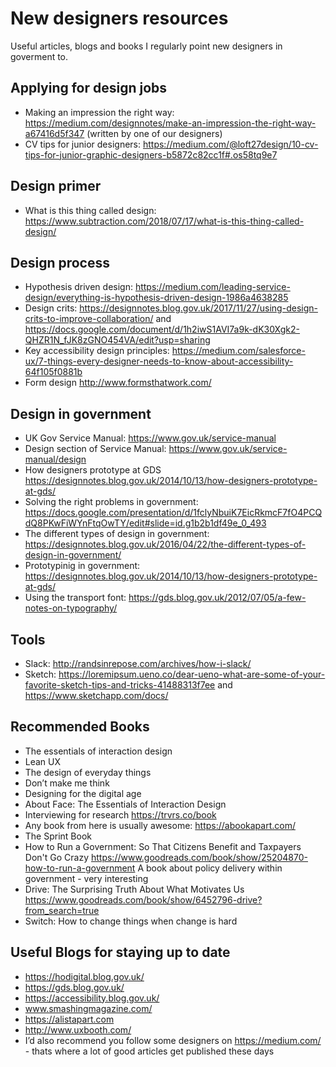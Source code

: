 # New designers resources

Useful articles, blogs and books I regularly point new designers in goverment to.

## Applying for design jobs

- Making an impression the right way: https://medium.com/designnotes/make-an-impression-the-right-way-a67416d5f347 (written by one of our designers)
- CV tips for junior designers: https://medium.com/@loft27design/10-cv-tips-for-junior-graphic-designers-b5872c82cc1f#.os58tq9e7 

## Design primer

- What is this thing called design: https://www.subtraction.com/2018/07/17/what-is-this-thing-called-design/

## Design process
- Hypothesis driven design: https://medium.com/leading-service-design/everything-is-hypothesis-driven-design-1986a4638285
- Design crits: https://designnotes.blog.gov.uk/2017/11/27/using-design-crits-to-improve-collaboration/ and https://docs.google.com/document/d/1h2iwS1AVI7a9k-dK30Xgk2-QHZR1N_fJK8zGNO454VA/edit?usp=sharing
- Key accessibility design principles: https://medium.com/salesforce-ux/7-things-every-designer-needs-to-know-about-accessibility-64f105f0881b
- Form design http://www.formsthatwork.com/

## Design in government

- UK Gov Service Manual: https://www.gov.uk/service-manual
- Design section of Service Manual: https://www.gov.uk/service-manual/design
- How designers prototype at GDS https://designnotes.blog.gov.uk/2014/10/13/how-designers-prototype-at-gds/
- Solving the right problems in government:  https://docs.google.com/presentation/d/1fclyNbuiK7EicRkmcF7fO4PCQdQ8PKwFiWYnFtqOwTY/edit#slide=id.g1b2b1df49e_0_493
- The different types of design in government: https://designnotes.blog.gov.uk/2016/04/22/the-different-types-of-design-in-government/
- Prototypinig in government: https://designnotes.blog.gov.uk/2014/10/13/how-designers-prototype-at-gds/
- Using the transport font: https://gds.blog.gov.uk/2012/07/05/a-few-notes-on-typography/

## Tools
- Slack: http://randsinrepose.com/archives/how-i-slack/ 
- Sketch: https://loremipsum.ueno.co/dear-ueno-what-are-some-of-your-favorite-sketch-tips-and-tricks-41488313f7ee and https://www.sketchapp.com/docs/

## Recommended Books

- The essentials of interaction design 
- Lean UX 
- The design of everyday things
- Don’t make me think 
- Designing for the digital age
- About Face: The Essentials of Interaction Design 
- Interviewing for research https://trvrs.co/book
- Any book from here is usually awesome: https://abookapart.com/
- The Sprint Book
- How to Run a Government: So That Citizens Benefit and Taxpayers Don't Go Crazy
https://www.goodreads.com/book/show/25204870-how-to-run-a-government
A book about policy delivery within government - very interesting
- Drive: The Surprising Truth About What Motivates Us
https://www.goodreads.com/book/show/6452796-drive?from_search=true
- Switch: How to change things when change is hard

## Useful Blogs for staying up to date

- https://hodigital.blog.gov.uk/ 
- https://gds.blog.gov.uk/
- https://accessibility.blog.gov.uk/
- www.smashingmagazine.com/
- https://alistapart.com
- http://www.uxbooth.com/
- I’d also recommend you follow some designers on https://medium.com/ - thats where a lot of good articles get published these days

